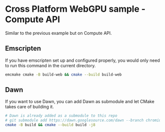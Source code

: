 # Cross Platform WebGPU sample - Compute API

Similar to the previous example but on Compute API.

## Emscripten

If you have emscripten set up and configured properly, you would only need to run this command in the current directory.

```bash
emcmake cmake -B build-web && cmake --build build-web
```

## Dawn

If you want to use Dawn, you can add Dawn as submodule and let CMake takes care of building it.

```bash
# Dawn is already added as a submodule to this repo
# git submodule add https://dawn.googlesource.com/dawn --branch chromium/6478
cmake -B build && cmake --build build -j8
```
